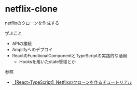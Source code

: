 # netflix-clone

netflixのクローンを作成する

学ぶこと
- APIの接続
- Amplifyへのデプロイ
- ReactのFunctionalComponentとTypeScriptの実践的な活用
	- Hooksを用いたstate管理とか

参照
- [【React+TypeScript】Netflixのクローンを作るチュートリアル](https://zenn.dev/gunners6518/books/4c4672f32dd100)